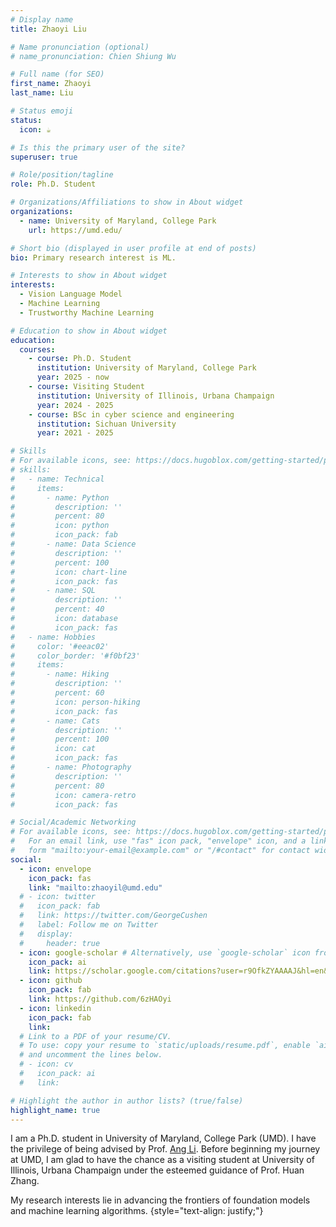 ```yaml
---
# Display name
title: Zhaoyi Liu

# Name pronunciation (optional)
# name_pronunciation: Chien Shiung Wu

# Full name (for SEO)
first_name: Zhaoyi
last_name: Liu

# Status emoji
status:
  icon: ☕️

# Is this the primary user of the site?
superuser: true

# Role/position/tagline
role: Ph.D. Student

# Organizations/Affiliations to show in About widget
organizations:
  - name: University of Maryland, College Park
    url: https://umd.edu/

# Short bio (displayed in user profile at end of posts)
bio: Primary research interest is ML.

# Interests to show in About widget
interests:
  - Vision Language Model
  - Machine Learning
  - Trustworthy Machine Learning

# Education to show in About widget
education:
  courses:
    - course: Ph.D. Student
      institution: University of Maryland, College Park
      year: 2025 - now
    - course: Visiting Student
      institution: University of Illinois, Urbana Champaign
      year: 2024 - 2025
    - course: BSc in cyber science and engineering
      institution: Sichuan University
      year: 2021 - 2025

# Skills
# For available icons, see: https://docs.hugoblox.com/getting-started/page-builder/#icons
# skills:
#   - name: Technical
#     items:
#       - name: Python
#         description: ''
#         percent: 80
#         icon: python
#         icon_pack: fab
#       - name: Data Science
#         description: ''
#         percent: 100
#         icon: chart-line
#         icon_pack: fas
#       - name: SQL
#         description: ''
#         percent: 40
#         icon: database
#         icon_pack: fas
#   - name: Hobbies
#     color: '#eeac02'
#     color_border: '#f0bf23'
#     items:
#       - name: Hiking
#         description: ''
#         percent: 60
#         icon: person-hiking
#         icon_pack: fas
#       - name: Cats
#         description: ''
#         percent: 100
#         icon: cat
#         icon_pack: fas
#       - name: Photography
#         description: ''
#         percent: 80
#         icon: camera-retro
#         icon_pack: fas

# Social/Academic Networking
# For available icons, see: https://docs.hugoblox.com/getting-started/page-builder/#icons
#   For an email link, use "fas" icon pack, "envelope" icon, and a link in the
#   form "mailto:your-email@example.com" or "/#contact" for contact widget.
social:
  - icon: envelope
    icon_pack: fas
    link: "mailto:zhaoyil@umd.edu"
  # - icon: twitter
  #   icon_pack: fab
  #   link: https://twitter.com/GeorgeCushen
  #   label: Follow me on Twitter
  #   display:
  #     header: true
  - icon: google-scholar # Alternatively, use `google-scholar` icon from `ai` icon pack
    icon_pack: ai
    link: https://scholar.google.com/citations?user=r9OfkZYAAAAJ&hl=en&oi=ao
  - icon: github
    icon_pack: fab
    link: https://github.com/6zHAOyi
  - icon: linkedin
    icon_pack: fab
    link: 
  # Link to a PDF of your resume/CV.
  # To use: copy your resume to `static/uploads/resume.pdf`, enable `ai` icons in `params.yaml`,
  # and uncomment the lines below.
  # - icon: cv
  #   icon_pack: ai
  #   link: 

# Highlight the author in author lists? (true/false)
highlight_name: true
---
```

I am a Ph.D. student in University of Maryland, College Park (UMD). I have the privilege of being advised by Prof. [Ang Li](https://www.ang-li.com/). Before beginning my journey at UMD, I am glad to have the chance as a visiting student at University of Illinois, Urbana Champaign under the esteemed guidance of Prof. Huan Zhang.

My research interests lie in advancing the frontiers of foundation models and machine learning algorithms.
{style="text-align: justify;"}


